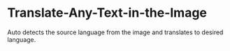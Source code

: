 # Translate-Any-Text-in-the-Image
Auto detects the source language from the image and translates to desired language.
